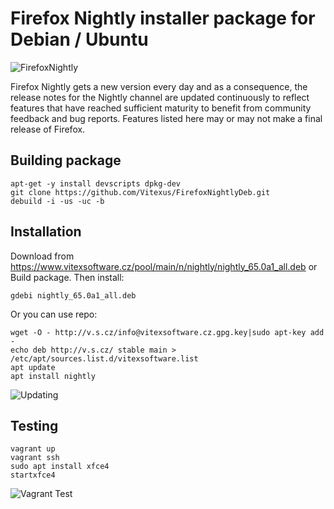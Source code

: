 Firefox Nightly installer package for Debian / Ubuntu
=====================================================

![FirefoxNightly](https://raw.githubusercontent.com/Vitexus/FirefoxNightlyDeb/master/nightly.png "Nightly logo")

Firefox Nightly gets a new version every day and as a consequence, the release notes for the Nightly channel are updated continuously to reflect features that have reached sufficient maturity to benefit from community feedback and bug reports. Features listed here may or may not make a final release of Firefox.


Building package
----------------

    apt-get -y install devscripts dpkg-dev
    git clone https://github.com/Vitexus/FirefoxNightlyDeb.git
    debuild -i -us -uc -b


Installation
------------

Download from https://www.vitexsoftware.cz/pool/main/n/nightly/nightly_65.0a1_all.deb or Build package. Then install:

    gdebi nightly_65.0a1_all.deb


Or you can use repo:

    wget -O - http://v.s.cz/info@vitexsoftware.cz.gpg.key|sudo apt-key add -
    echo deb http://v.s.cz/ stable main > /etc/apt/sources.list.d/vitexsoftware.list
    apt update
    apt install nightly



![Updating](https://raw.githubusercontent.com/Vitexus/FirefoxNightlyDeb/master/installing.png "Updating")


Testing
-------

    vagrant up
    vagrant ssh
    sudo apt install xfce4
    startxfce4


![Vagrant Test](https://raw.githubusercontent.com/Vitexus/FirefoxNightlyDeb/master/vagrantubuntu.png "Nightly in Ubuntu")
